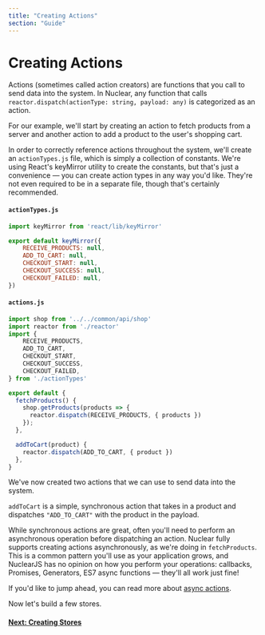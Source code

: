 ```yaml
---
title: "Creating Actions"
section: "Guide"
---
```


# Creating Actions

Actions (sometimes called action creators) are functions that you call to send data into the system. In Nuclear, any function that calls
`reactor.dispatch(actionType: string, payload: any)` is categorized as an action.

For our example, we'll start by creating an action to fetch products from a server and another action to add a product to the user's shopping cart.

In order to correctly reference actions throughout the system, we'll create an `actionTypes.js` file, which is simply a collection of constants.
We're using React's keyMirror utility to create the constants, but that's just a convenience — you can create action types in any way you'd like.
They're not even required to be in a separate file, though that's certainly recommended.

#### `actionTypes.js`

```javascript
import keyMirror from 'react/lib/keyMirror'

export default keyMirror({
    RECEIVE_PRODUCTS: null,
    ADD_TO_CART: null,
    CHECKOUT_START: null,
    CHECKOUT_SUCCESS: null,
    CHECKOUT_FAILED: null,
})
```

#### `actions.js`

```javascript
import shop from '../../common/api/shop'
import reactor from './reactor'
import {
    RECEIVE_PRODUCTS,
    ADD_TO_CART,
    CHECKOUT_START,
    CHECKOUT_SUCCESS,
    CHECKOUT_FAILED,
} from './actionTypes'

export default {
  fetchProducts() {
    shop.getProducts(products => {
      reactor.dispatch(RECEIVE_PRODUCTS, { products })
    });
  },

  addToCart(product) {
    reactor.dispatch(ADD_TO_CART, { product })
  },
}
```

We've now created two actions that we can use to send data into the system.

`addToCart` is a simple, synchronous action that takes in a product and dispatches `"ADD_TO_CART"` with the product in the payload.

While synchronous actions are great, often you'll need to perform an asynchronous operation before dispatching an action. Nuclear
fully supports creating actions asynchronously, as we're doing in `fetchProducts`.  This is a common pattern you'll use as your application grows,
and NuclearJS has no opinion on how you perform your operations: callbacks, Promises, Generators, ES7 async functions — they'll all work just fine!

If you'd like to jump ahead, you can read more about [async actions](./04-async-actions-and-optimistic-updates.html).

Now let's build a few stores.

#### [Next: Creating Stores](./03-creating-stores.html)
